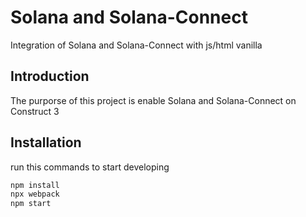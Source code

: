 # Solana and Solana-Connect 

Integration of Solana and Solana-Connect with js/html vanilla

## Introduction

The purporse of this project is enable Solana and Solana-Connect on Construct 3

## Installation

run this commands to start developing
```bash
npm install
npx webpack 
npm start
